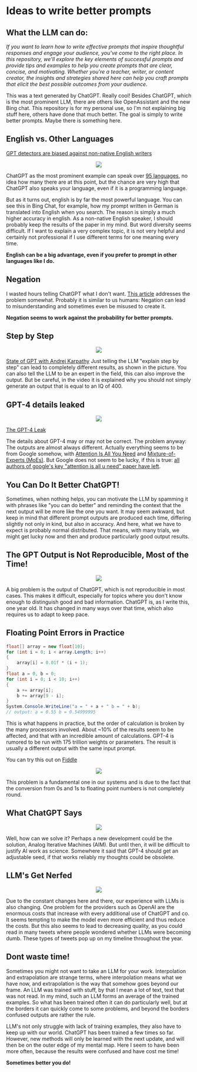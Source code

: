 # Ideas to write better prompts

## What the LLM can do:


*If you want to learn how to write effective prompts that inspire thoughtful responses and engage your audience, you've come to the right place. In this repository, we'll explore the key elements of successful prompts and provide tips and examples to help you create prompts that are clear, concise, and motivating. Whether you're a teacher, writer, or content creator, the insights and strategies shared here can help you craft prompts that elicit the best possible outcomes from your audience.*


This was a text generated by ChatGPT. Really cool! Besides ChatGPT, which is the most prominent LLM, there are others like OpenAssistant and the new Bing chat. This repository is for my personal use, so I'm not explaining big stuff here, others have done that much better. The goal is simply to write better prompts. Maybe there is something here.

## English vs. Other Languages

[GPT detectors are biased against non-native English writers](https://arxiv.org/pdf/2304.02819.pdf)

<p align="center">
  <img src="https://github.com/grensen/prompting/blob/main/figures/gpt_detectors.png">
</p>

ChatGPT as the most prominent example can speak over [95 languages](https://twitter.com/DataChaz/status/1629766184328364034), no idea how many there are at this point, but the chance are very high that ChatGPT also speaks your language, even if it is a programming language.

But as it turns out, english is by far the most powerful language. You can see this in Bing Chat, for example, how my prompt written in German is translated into English when you search. The reason is simply a much higher accuracy in english. As a non-native English speaker, I should probably keep the results of the paper in my mind. But word diversity seems difficult. If I want to explain a very complex topic, it is not very helpful and certainly not professional if I use different terms for one meaning every time.

**English can be a big advantage, even if you prefer to prompt in other languages like I do.**

## Negation

I wasted hours telling ChatGPT what I don't want. [This article](https://www.quantamagazine.org/ai-like-chatgpt-are-no-good-at-not-20230512/) addresses the problem somewhat. 
Probably it is similar to us humans: Negation can lead to misunderstanding and sometimes even be misused to create it.

**Negation seems to work against the probability for better prompts.**


## Step by Step

<p align="center">
  <img src="https://github.com/grensen/prompting/blob/main/figures/kaparthy_step_by_step.png?raw=true">
</p>

[State of GPT with Andrej Karpathy](https://build.microsoft.com/en-US/sessions/db3f4859-cd30-4445-a0cd-553c3304f8e2)
Just telling the LLM "explain step by step"  can lead to completely different results, as shown in the picture. You can also tell the LLM to be an expert in the field, this can also improve the output. But be careful, in the video it is explained why you should not simply generate an output that is equal to an IQ of 400.



## GPT-4 details leaked

<p align="center">
  <img src="https://github.com/grensen/prompting/blob/main/figures/gpt4_details.png">
</p>

[The GPT-4 Leak](https://www.reddit.com/r/LocalLLaMA/comments/14wbmio/gpt4_details_leaked/) 

The details about GPT-4 may or may not be correct. The problem anyway: The outputs are almost always different. 
Actually everything seems to be from Google somehow, with [Attention Is All You Need](https://arxiv.org/abs/1706.03762) and [Mixture-of-Experts (MoEs)](https://ai.googleblog.com/2022/11/mixture-of-experts-with-expert-choice.html).
But Google does not seem to be lucky, if this is true: [all authors of google's key "attention is all u need" paper have left](https://twitter.com/rachelmetz/status/1678813311528206358).

## You Can Do It Better ChatGPT!

Sometimes, when nothing helps, you can motivate the LLM by spamming it with phrases like "you can do better" and reminding the context that the next output will be more like the one you want. It may seem awkward, but keep in mind that different prompt outputs are produced each time, differing slightly not only in kind, but also in accuracy. And here, what we have to expect is probably normal distributed. That means, with many trials, we might get lucky now and then and produce particularly good output results.

## The GPT Output is Not Reproducible, Most of the Time!

<p align="center">
  <img src="https://github.com/grensen/prompting/blob/main/figures/reproducibility_floating_error_problem.png">
</p>

A big problem is the output of ChatGPT, which is not reproducible in most cases. This makes it difficult, especially for topics where you don't know enough to distinguish good and bad information. ChatGPT is, as I write this, one year old. It has changed in many ways over that time, which also requires us to adapt to keep pace. 

## Floating Point Errors in Practice
~~~cs
float[] array = new float[10];
for (int i = 0; i < array.Length; i++)
{
    array[i] = 0.01f * (i + 1);
}
float a = 0, b = 0;
for (int i = 0; i < 10; i++)
{
    a += array[i];
    b += array[9 - i];
}
System.Console.WriteLine("a = " + a + " b = " + b);
// output: a = 0.55 b = 0.54999995
~~~

This is what happens in practice, but the order of calculation is broken by the many processors involved. About ~10% of the results seem to be affected, and that with an incredible amount of calculations. GPT-4 is rumored to be run with 175 trillion weights or parameters. The result is usually a different output with the same input prompt. 

You can try this out on [Fiddle](https://dotnetfiddle.net/)

<p align="center">
  <img src="https://github.com/grensen/multi-core/blob/main/figures/dotnetfiddle_floating_point_issue.png?raw=true">
</p>

This problem is a fundamental one in our systems and is due to the fact that the conversion from 0s and 1s to floating point numbers is not completely round. 

## What ChatGPT Says
<p align="center">
  <img src="https://github.com/grensen/multi-core/blob/main/figures/chatGPT_floating_point_issue.png?raw=true">
</p>

Well, how can we solve it? Perhaps a new development could be the solution, Analog Iterative Machines (AIM). But until then, it will be difficult to justify AI work as science. Somewhere it said that GPT-4 should get an adjustable seed, if that works reliably my thoughts could be obsolete.

## LLM's Get Nerfed

<p align="center">
  <img src="https://github.com/grensen/prompting/blob/main/figures/nerfed_llms.png">
</p>

Due to the constant changes here and there, our experience with LLMs is also changing. One problem for the providers such as OpenAI are the enormous costs that increase with every additional use of ChatGPT and co. It seems tempting to make the model even more efficient and thus reduce the costs. But this also seems to lead to decreasing quality, as you could read in many tweets where people wondered whether LLMs were becoming dumb. These types of tweets pop up on my timeline throughout the year.

## Dont waste time!

Sometimes you might not want to take an LLM for your work. Interpolation and extrapolation are strange terms, where interpolation means what we have now, and extrapolation is the way that somehow goes beyond our frame.
An LLM was trained with stuff, by that I mean a lot of text, text that was not read. In my mind, such an LLM forms an average of the trained examples. So what has been trained often it can do particularly well, but at the borders it can quickly come to some problems, and beyond the borders confused outputs are rather the rule.

LLM's not only struggle with lack of training examples, they also have to keep up with our world. ChatGPT has been trained a few times so far. However, new methods will only be learned with the next update, and will then be on the outer edge of my mental map. Here I seem to have been more often, because the results were confused and have cost me time!

**Sometimes better you do!**

